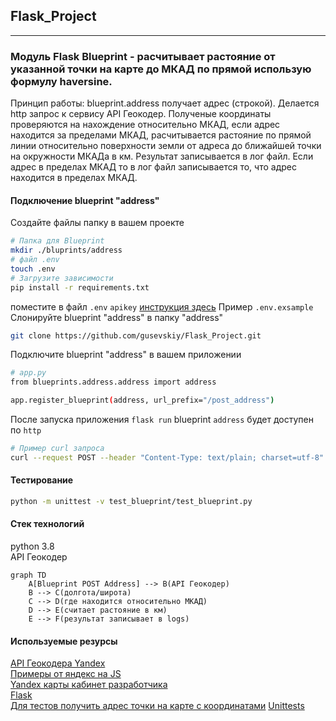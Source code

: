 ## Flask_Project

---

### Модуль Flask Blueprint - расчитывает растояние от указанной точки на карте до МКАД по прямой использую формулу haversine.

Принцип работы: blueprint.address получает адрес (строкой). Делается http запрос к сервису API Геокодер. Полученые координаты проверяются на нахождение относительно МКАД, если адрес находится за пределами МКАД, расчитывается растояние по прямой линии относительно поверхности земли от адреса до ближайшей точки на окружности МКАДа в км. Результат записывается в лог файл. Если адрес в пределах МКАД то в лог файл записывается то, что адрес находится в пределах МКАД.

#### Подключение blueprint "address"

Создайте файлы папку в вашем проекте

```bash
# Папка для Blueprint
mkdir ./bluprints/address
# файл .env
touch .env
# Загрузите зависимости
pip install -r requirements.txt
```

поместите в файл `.env` `apikey` [инструкция здесь](https://yandex.ru/dev/maps/geocoder/doc/desc/concepts/about.html) Пример `.env.exsample`  
Слонируйте blueprint "address" в папку "address"

```bash
git clone https://github.com/gusevskiy/Flask_Project.git
```

Подключите blueprint "address" в вашем приложении

```bash
# app.py
from blueprints.address.address import address

app.register_blueprint(address, url_prefix="/post_address")
```

После запуска приложения `flask run` blueprint `address` будет доступен по `http`

```bash
# Пример curl запроса
curl --request POST --header "Content-Type: text/plain; charset=utf-8" --data "your_address" http://"your_host":"your_port"/address/post_address
```

#### Тестирование

```bash
python -m unittest -v test_blueprint/test_blueprint.py
```

#### Стек технологий

python 3.8  
API Геокодер

```mermaid
graph TD
    A[Blueprint POST Address] --> B(API Геокодер)
    B --> C(долгота/широта)
    С --> D(где находится относительно МКАД)
    D --> E(считает растояние в км)
    E --> F(результат записывает в logs)
```

#### Используемые резурсы

[API Геокодера Yandex](https://yandex.ru/dev/geocode/doc/ru/request)  
[Примеры от яндекс на JS](https://yandex.ru/dev/maps/jsbox/2.1/multiroute_data_access)  
[Yandex карты кабинет разработчика](https://yandex.ru/maps-api/products/?from=club)  
[Flask](https://flask.palletsprojects.com/en/2.0.x/)  
[Для тестов получить адрес точки на карте с координатами](https://snipp.ru/tools/address-coord)
[Unittests](https://docs.python.org/3/library/unittest.html)
